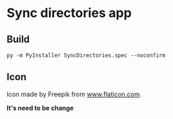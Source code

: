 # Sync directories app

## Build
`
py -m PyInstaller SyncDirectories.spec --noconfirm
`

## Icon
Icon made by Freepik from www.flaticon.com. 

**It's need to be change**